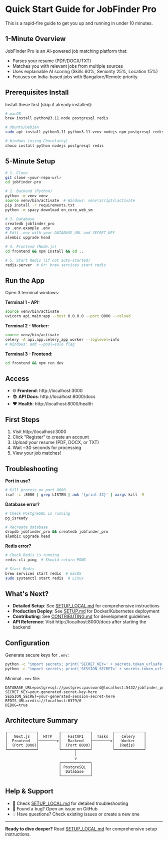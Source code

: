 # Quick Start Guide for JobFinder Pro

This is a rapid-fire guide to get you up and running in under 10 minutes.

## 1-Minute Overview

JobFinder Pro is an AI-powered job matching platform that:
- Parses your resume (PDF/DOCX/TXT)
- Matches you with relevant jobs from multiple sources
- Uses explainable AI scoring (Skills 60%, Seniority 25%, Location 15%)
- Focuses on India-based jobs with Bangalore/Remote priority

## Prerequisites Install

Install these first (skip if already installed):

```bash
# macOS
brew install python@3.11 node postgresql redis

# Ubuntu/Debian
sudo apt install python3.11 python3.11-venv nodejs npm postgresql redis-server

# Windows (using Chocolatey)
choco install python nodejs postgresql redis
```

## 5-Minute Setup

```bash
# 1. Clone
git clone <your-repo-url>
cd jobfinder-pro

# 2. Backend (Python)
python -m venv venv
source venv/bin/activate  # Windows: venv\Scripts\activate
pip install -r requirements.txt
python -m spacy download en_core_web_sm

# 3. Database
createdb jobfinder_pro
cp .env.example .env
# Edit .env with your DATABASE_URL and SECRET_KEY
alembic upgrade head

# 4. Frontend (Node.js)
cd frontend && npm install && cd ..

# 5. Start Redis (if not auto-started)
redis-server  # Or: brew services start redis
```

## Run the App

Open 3 terminal windows:

**Terminal 1 - API:**
```bash
source venv/bin/activate
uvicorn api.main:app --host 0.0.0.0 --port 8000 --reload
```

**Terminal 2 - Worker:**
```bash
source venv/bin/activate
celery -A api.app.celery_app worker --loglevel=info
# Windows: add --pool=solo flag
```

**Terminal 3 - Frontend:**
```bash
cd frontend && npm run dev
```

## Access

- 🌐 **Frontend**: http://localhost:3000
- 📚 **API Docs**: http://localhost:8000/docs
- ❤️ **Health**: http://localhost:8000/health

## First Steps

1. Visit http://localhost:3000
2. Click "Register" to create an account
3. Upload your resume (PDF, DOCX, or TXT)
4. Wait ~30 seconds for processing
5. View your job matches!

## Troubleshooting

**Port in use?**
```bash
# Kill process on port 8000
lsof -i :8000 | grep LISTEN | awk '{print $2}' | xargs kill -9
```

**Database error?**
```bash
# Check PostgreSQL is running
pg_isready

# Recreate database
dropdb jobfinder_pro && createdb jobfinder_pro
alembic upgrade head
```

**Redis error?**
```bash
# Check Redis is running
redis-cli ping  # Should return PONG

# Start Redis
brew services start redis  # macOS
sudo systemctl start redis  # Linux
```

## What's Next?

- **Detailed Setup**: See [SETUP_LOCAL.md](SETUP_LOCAL.md) for comprehensive instructions
- **Production Deploy**: See [SETUP.md](SETUP.md) for Docker/Kubernetes deployment
- **Contributing**: See [CONTRIBUTING.md](CONTRIBUTING.md) for development guidelines
- **API Reference**: Visit http://localhost:8000/docs after starting the backend

## Configuration

Generate secure keys for `.env`:
```bash
python -c "import secrets; print('SECRET_KEY=' + secrets.token_urlsafe(32))"
python -c "import secrets; print('SESSION_SECRET=' + secrets.token_urlsafe(32))"
```

Minimal `.env` file:
```env
DATABASE_URL=postgresql://postgres:password@localhost:5432/jobfinder_pro
SECRET_KEY=your-generated-secret-key-here
SESSION_SECRET=your-generated-session-secret-here
REDIS_URL=redis://localhost:6379/0
DEBUG=true
```

## Architecture Summary

```
┌─────────────┐         ┌─────────────┐         ┌─────────────┐
│   Next.js   │  HTTP   │   FastAPI   │  Tasks  │   Celery    │
│  Frontend   ├────────>│   Backend   ├────────>│   Worker    │
│  (Port 3000)│         │  (Port 8000)│         │  (Redis)    │
└─────────────┘         └──────┬──────┘         └─────────────┘
                               │
                               v
                        ┌─────────────┐
                        │ PostgreSQL  │
                        │  Database   │
                        └─────────────┘
```

## Help & Support

- 📖 Check [SETUP_LOCAL.md](SETUP_LOCAL.md) for detailed troubleshooting
- 🐛 Found a bug? Open an issue on GitHub
- 💡 Have questions? Check existing issues or create a new one

---

**Ready to dive deeper?** Read [SETUP_LOCAL.md](SETUP_LOCAL.md) for comprehensive setup instructions.
